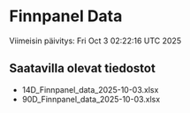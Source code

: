 # Finnpanel Data

Viimeisin päivitys: Fri Oct  3 02:22:16 UTC 2025

## Saatavilla olevat tiedostot
- 14D_Finnpanel_data_2025-10-03.xlsx
- 90D_Finnpanel_data_2025-10-03.xlsx
